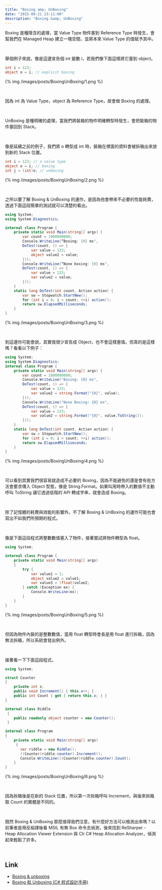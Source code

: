 ```yaml
---
title: "Boxing amp; UnBoxing"
date: "2015-09-21 23:11:00"
description: "Boxing &amp; UnBoxing"
---
```



Boxing 是種隱含的處理，當 Value Type 物件塞到 Reference Type 時發生，會幫我們在 Managed Heap 建立一塊空間，並將本來 Value Type 的值賦予其中。  

<!-- More -->

<br/>

舉個例子來說，像是這邊宣告個 int 變數 i，若我們像下面這樣將它塞到 object。  

```c#
int i = 123; 
object o = i; // explicit boxing
```

{% img /images/posts/BoxingUnBoxing/1.png %}

<br/>


因為 int 為 Value Type，object 為 Reference Type，故會做 Boxing 的處理。  

<br/>


UnBoxing 是種明確的處理，當我們將裝箱的物件明確轉型時發生，會把裝箱的物件塞回到 Stack。  

<br/>


像是延續之前的例子，我們將 o 轉型成 int 時，裝箱在裡面的資料會被拆箱出來放到新的 Stack 位置。  

```c#
int i = 123; // a value type 
object o = i; // boxing 
int j = (int)o; // unboxing
```

{% img /images/posts/BoxingUnBoxing/2.png %}

<br/>


之所以要了解 Boxing & UnBoxing 的運作，是因為他會帶來不必要的性能耗費，透過下面這段簡單的測試就可以清楚的看出。  

```c#
using System; 
using System.Diagnostics; 

internal class Program { 
    private static void Main(string[] args) { 
        var count = 1000000000; 
        Console.WriteLine(“Boxing: {0} ms", 
        DoTest(count, () => { 
            var value = 123; 
            object value2 = value; 
        })); 
        Console.WriteLine(“None boxing: {0} ms", 
        DoTest(count, () => { 
            var value = 123; 
            var value2 = value; 
        })); 
    } 
    static long DoTest(int count, Action action) { 
        var sw = Stopwatch.StartNew(); 
        for (int i = 0; i < count; ++i) action(); 
        return sw.ElapsedMilliseconds; 
    } 
}
```

{% img /images/posts/BoxingUnBoxing/3.png %}

<br/>


到這邊你可能會說，其實我很少宣告成 Object，也不會這樣塞值。但真的是這樣嗎？看看以下例子：  

```c#
using System; 
using System.Diagnostics; 
internal class Program { 
    private static void Main(string[] args) { 
        var count = 1000000000; 
        Console.WriteLine("Boxing: {0} ms", 
        DoTest(count, () => { 
            var value = 123; 
            var value2 = string.Format("{0}", value); 
        })); 
        Console.WriteLine("None Boxing: {0} ms", 
        DoTest(count, () => { 
            var value = 123; 
            var value2 = string.Format("{0}", value.ToString()); 
        })); 
    } 
    static long DoTest(int count, Action action) { 
        var sw = Stopwatch.StartNew(); 
        for (int i = 0; i < count; ++i) action(); 
        return sw.ElapsedMilliseconds; 
    } 
}
```

{% img /images/posts/BoxingUnBoxing/4.png %}

<br/>


可以看到其實我們很容易就造成不必要的 Boxing，因為不能避免的還是會有些方法會要求傳入 Object 型態，像是 String.Format。如果叫用時帶入的數值不主動呼叫 ToString 讓它透過低階的 API 轉成字串，就會造成 Boxing。

<br/>


除了記憶體的耗費與效能的影響外，不了解 Boxing & UnBoxing 的運作可能也會寫出不如我們所預期的程式。  

<br/>


像是下面這段程式將整數數值塞入了物件，接著嘗試將物件轉型為 float。  

```c#
using System; 

internal class Program { 
    private static void Main(string[] args) 
    { 
        try { 
            var value1 = 1; 
            object value2 = value1; 
            var value3 = (float)value2; 
        } catch (Exception ex) { 
            Console.WriteLine(ex); 
        } 
    } 
}
```

{% img /images/posts/BoxingUnBoxing/5.png %}

<br/>


但因為物件內裝的是整數數值，當用 float 轉型時會長是用 float 進行拆箱，因為無法拆箱，所以系統會發出例外。  

<br/>


接著看一下下面這段程式。    

```c#
using System; 

struct Counter 
{ 
    private int x; 
    public void Increment() { this.x++; } 
    public int Count { get { return this.x; } } 
} 

internal class Riddle
 { 
    public readonly object counter = new Counter();
 } 

internal class Program 
{ 
    private static void Main(string[] args)
     { 
       var riddle = new Riddle(); 
       ((Counter)riddle.counter).Increment(); 
       Console.WriteLine(((Counter)riddle.counter).Count); 
    } 
}
```

{% img /images/posts/BoxingUnBoxing/6.png %}

<br/>


因為拆箱後是在新的 Stack 位置，所以第一次拆箱呼叫 Increment，與後來拆箱取 Count 的實體是不同的。  

<br/>


既然 Boxing & UnBoxing 那麼值得我們注意，有什麼好方法可以檢測出來嗎？以前筆者是用反組譯後看 MSIL 有無 Box 命令去偵測，後來找到 ReSharper - Heap Allocation Viewer Extension 與 Clr C# Heap Allocation Analyzer，偵測起來輕鬆了許多。  

<br/>


Link
----
* [Boxing &amp; unboxing](http://www.slideshare.net/larrynung/boxing-unboxing)
* [Boxing 和 Unboxing (C# 程式設計手冊)](https://msdn.microsoft.com/zh-tw/library/yz2be5wk.aspx)
